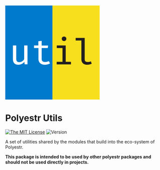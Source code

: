 ![Polyestr Uitils Logo](./src/assets/polyestr-utils.svg)

# Polyestr Utils

[![The MIT License](https://img.shields.io/badge/license-MIT-yellow.svg?style=flat-square)](http://opensource.org/licenses/MIT)
![Version](https://img.shields.io/badge/version-1.0.0--alpha.1-blue.svg?style=flat-square)

A set of utilities shared by the modules that build into the eco-system of Polyestr.

**This package is intended to be used by other polyestr packages and should not
be used directly in projects.**

